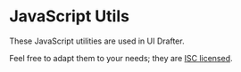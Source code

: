 # JavaScript Utils

These JavaScript utilities are used in UI Drafter.

Feel free to adapt them to your needs; they are [ISC licensed](./LICENSE).

